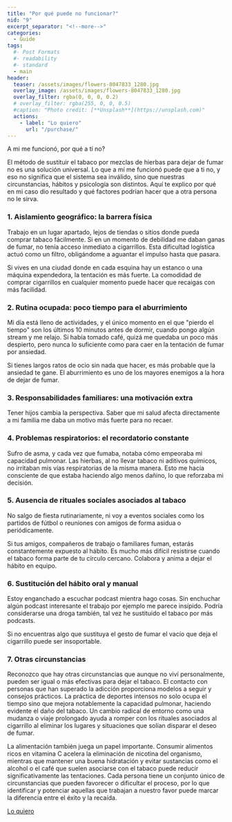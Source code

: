 ```yaml
---
title: "Por qué puede no funcionar?"
nid: "9"
excerpt_separator: "<!--more-->"
categories:
  - Guide
tags:
  #- Post Formats
  #- readability
  #- standard
  - main
header:
  teaser: /assets/images/flowers-8047833_1280.jpg
  overlay_image: /assets/images/flowers-8047833_1280.jpg
  overlay_filter: rgba(0, 0, 0, 0.2)
  # overlay_filter: rgba(255, 0, 0, 0.5)
  #caption: "Photo credit: [**Unsplash**](https://unsplash.com)"
  actions:
    - label: "Lo quiero"
      url: "/purchase/"
---
```


A mi me funcionó, por qué a tí no?

<!--more-->

El método de sustituir el tabaco por mezclas de hierbas para dejar de fumar no es una solución universal. Lo que a mí me funcionó puede que a ti no, y eso no significa que el sistema sea inválido, sino que nuestras circunstancias, hábitos y psicología son distintos. Aquí te explico por qué en mi caso dio resultado y qué factores podrían hacer que a otra persona no le sirva.  

### **1. Aislamiento geográfico: la barrera física**  
Trabajo en un lugar apartado, lejos de tiendas o sitios donde pueda comprar tabaco fácilmente. Si en un momento de debilidad me daban ganas de fumar, no tenía acceso inmediato a cigarrillos. Esta dificultad logística actuó como un filtro, obligándome a aguantar el impulso hasta que pasara.

Si vives en una ciudad donde en cada esquina hay un estanco o una máquina expendedora, la tentación es más fuerte. La comodidad de comprar cigarrillos en cualquier momento puede hacer que recaigas con más facilidad.  

### **2. Rutina ocupada: poco tiempo para el aburrimiento**  
Mi día está lleno de actividades, y el único momento en el que "pierdo el tiempo" son los últimos 10 minutos antes de dormir, cuando pongo algún stream y me relajo. Si había tomado café, quizá me quedaba un poco más despierto, pero nunca lo suficiente como para caer en la tentación de fumar por ansiedad.  

Si tienes largos ratos de ocio sin nada que hacer, es más probable que la ansiedad te gane. El aburrimiento es uno de los mayores enemigos a la hora de dejar de fumar.  

### **3. Responsabilidades familiares: una motivación extra**  
Tener hijos cambia la perspectiva. Saber que mi salud afecta directamente a mi familia me daba un motivo más fuerte para no recaer.

### **4. Problemas respiratorios: el recordatorio constante**  
Sufro de asma, y cada vez que fumaba, notaba cómo empeoraba mi capacidad pulmonar. Las hierbas, al no llevar tabaco ni aditivos químicos, no irritaban mis vías respiratorias de la misma manera. Esto me hacía consciente de que estaba haciendo algo menos dañino, lo que reforzaba mi decisión.  

### **5. Ausencia de rituales sociales asociados al tabaco**  
No salgo de fiesta rutinariamente, ni voy a eventos sociales como los partidos de fútbol o reuniones con amigos de forma asidua o periódicamente. 

Si tus amigos, compañeros de trabajo o familiares fuman, estarás constantemente expuesto al hábito. Es mucho más difícil resistirse cuando el tabaco forma parte de tu círculo cercano. Colabora y anima a dejar el hábito en equipo.

### **6. Sustitución del hábito oral y manual**  
Estoy enganchado a escuchar podcast mientra hago cosas. Sin enchuchar algún podcast interesante el trabajo por ejemplo me parece insípido. Podría considerarse una droga también, tal vez he sustituido el tabaco por más podcasts.

Si no encuentras algo que sustituya el gesto de fumar el vacío que deja el cigarrillo puede ser insoportable.  

### **7. Otras circunstancias**
Reconozco que hay otras circunstancias que aunque no viví personalmente, pueden ser igual o más efectivas para dejar el tabaco. El contacto con personas que han superado la adicción proporciona modelos a seguir y consejos prácticos. La práctica de deportes intensos no solo ocupa el tiempo sino que mejora notablemente la capacidad pulmonar, haciendo evidente el daño del tabaco. Un cambio radical de entorno como una mudanza o viaje prolongado ayuda a romper con los rituales asociados al cigarrillo al eliminar los lugares y situaciones que solían disparar el deseo de fumar.

La alimentación también juega un papel importante. Consumir alimentos ricos en vitamina C acelera la eliminación de nicotina del organismo, mientras que mantener una buena hidratación y evitar sustancias como el alcohol o el café que suelen asociarse con el tabaco puede reducir significativamente las tentaciones. Cada persona tiene un conjunto único de circunstancias que pueden favorecer o dificultar el proceso, por lo que identificar y potenciar aquellas que trabajan a nuestro favor puede marcar la diferencia entre el éxito y la recaída.






[Lo quiero](../../purchase/)